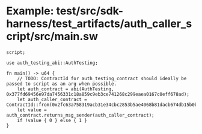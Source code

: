 # Example: test/src/sdk-harness/test_artifacts/auth_caller_script/src/main.sw

```sway
script;

use auth_testing_abi::AuthTesting;

fn main() -> u64 {
    // TODO: ContractId for auth_testing_contract should ideally be passed to script as an arg when possible.
    let auth_contract = abi(AuthTesting, 0x377fd69456e97da7456331c18a859c9eb3ce741268c299eaea0167c0eff678ad);
    let auth_caller_contract = ContractId::from(0x2fc63a758319acb31e34cbc2853b5ae4068b81dacb674db15b0b6d8d7dac074a);
    let value = auth_contract.returns_msg_sender(auth_caller_contract);
    if !value { 0 } else { 1 }
}

```
